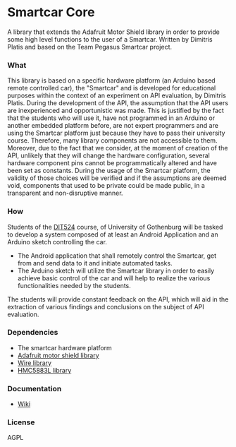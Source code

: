 # Smartcar Core
A library that extends the Adafruit Motor Shield library in order to provide some high level functions to the user of a Smartcar. Written by Dimitris Platis and based on the Team Pegasus Smartcar project.

### What
This library is based on a specific hardware platform (an Arduino based remote controlled car), the "Smartcar" and is developed for educational purposes within the context of an experiment on API evaluation, by Dimitris Platis. During the development of the API, the assumption that the API users are inexperienced and opportunistic was made.
This is justified by the fact that the students who will use it, have not programmed in an Arduino or another embedded platform before, are not expert programmers and are using the Smartcar platform just because they have to pass their university course.
Therefore, many library components are not accessible to them. Moreover, due to the fact that we consider, at the moment of creation of the API, unlikely that they will change the hardware configuration, several hardware component pins cannot be programmatically altered and have been set as constants. During the usage of the Smartcar platform, the validity of those choices will be verified and if the assumptions are deemed void, components that used to be private could be made public, in a transparent and non-disruptive manner.

### How
Students of the [DIT524] course, of University of Gothenburg will be tasked to develop a system composed of at least an Android Application and an Arduino sketch controlling the car.
- The Android application that shall remotely control the Smartcar, get from and send data to it and initiate automated tasks.
- The Arduino sketch will utilize the Smartcar library in order to easily achieve basic control of the car and will help to realize the various functionalities needed by the students.

The students will provide constant feedback on the API, which will aid in the extraction of various findings and conclusions on the subject of API evaluation.

### Dependencies
- The smartcar hardware platform
- [Adafruit motor shield library]
- [Wire library]
- [HMC5883L library]

### Documentation
- [Wiki]

[Adafruit motor shield library]:https://github.com/platisd/Adafruit-Motor-Shield-library
[Wiki]:https://github.com/platisd/smartcar_core/wiki
[Wire library]:http://arduino.cc/en/reference/Wire
[DIT524]:http://gul.gu.se/public/courseId/66245/coursePath/46825/ecp/lang-sv/publicPage.do
[HMC5883L library]:https://github.com/platisd/HMC5883L

### License
AGPL